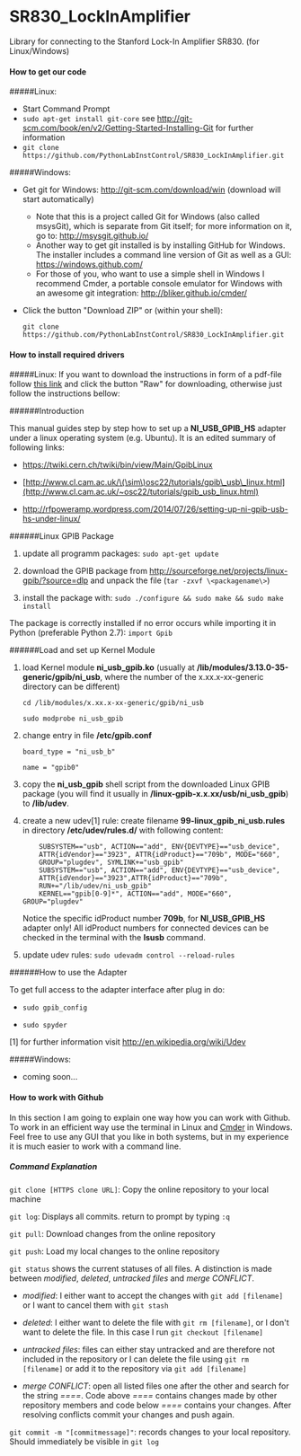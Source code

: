 SR830_LockInAmplifier
=====================

Library for connecting to the Stanford Lock-In Amplifier SR830. (for Linux/Windows)

#### How to get our code

#####Linux:

* Start Command Prompt
* ```sudo apt-get install git-core``` see http://git-scm.com/book/en/v2/Getting-Started-Installing-Git for further information
* ```git clone https://github.com/PythonLabInstControl/SR830_LockInAmplifier.git```

#####Windows:
* Get git for Windows: http://git-scm.com/download/win (download will start automatically)
  * Note that this is a project called Git for Windows (also called msysGit), which is separate from Git itself; for more information on it, go to: http://msysgit.github.io/
  * Another way to get git installed is by installing GitHub for Windows. The installer includes a command line version of Git as well as a GUI: https://windows.github.com/
  * For those of you, who want to use a simple shell in Windows I recommend Cmder, a portable console emulator for Windows with an awesome git integration: http://bliker.github.io/cmder/
* Click the button "Download ZIP" or (within your shell): 

  ```git clone https://github.com/PythonLabInstControl/SR830_LockInAmplifier.git```

#### How to install required drivers

#####Linux:
If you want to download the instructions in form of a pdf-file follow [this link](https://github.com/PythonLabInstControl/SR830_LockInAmplifier/blob/master/GPIB-USB-HS_Configuration_Manual_Linux.pdf) and click the button "Raw" for downloading,
otherwise just follow the instructions bellow:

######Introduction

This manual guides step by step how to set up a **NI\_USB\_GPIB\_HS** adapter under a linux operating system (e.g. Ubuntu). It is an edited summary of following links:

-   <https://twiki.cern.ch/twiki/bin/view/Main/GpibLinux>

-   [http://www.cl.cam.ac.uk/\(\sim\)osc22/tutorials/gpib\_usb\_linux.html](http://www.cl.cam.ac.uk/~osc22/tutorials/gpib_usb_linux.html)

-   <http://rfpoweramp.wordpress.com/2014/07/26/setting-up-ni-gpib-usb-hs-under-linux/>

######Linux GPIB Package

1. update all programm packages: ```sudo apt-get update```

2. download the GPIB package from <http://sourceforge.net/projects/linux-gpib/?source=dlp> and unpack the file 
   (```tar -zxvf \<packagename\>```)

3. install the package with: ```sudo ./configure && sudo make && sudo make install```

The package is correctly installed if no error occurs while importing it in Python (preferable Python 2.7): ```import Gpib```

######Load and set up Kernel Module

1. load Kernel module **ni\_usb\_gpib.ko** (usually at **/lib/modules/3.13.0-35-generic/gpib/ni\_usb**, where the number of the x.xx.x-xx-generic directory can be different)

    ```cd /lib/modules/x.xx.x-xx-generic/gpib/ni_usb```

    ```sudo modprobe ni_usb_gpib```

2. change entry in file **/etc/gpib.conf**

    ```board_type = "ni_usb_b"```
    
    ```name = "gpib0"```

3. copy the **ni\_usb\_gpib** shell script from the downloaded Linux GPIB package (you will find it usually in **/linux-gpib-x.x.xx/usb/ni\_usb\_gpib**) to **/lib/udev**.

4. create a new udev[1] rule:
   create filename **99-linux\_gpib\_ni\_usb.rules** in directory
   **/etc/udev/rules.d/** with following content:
   ```
       SUBSYSTEM=="usb", ACTION=="add", ENV{DEVTYPE}=="usb_device", 
       ATTR{idVendor}=="3923", ATTR{idProduct}=="709b", MODE="660",
       GROUP="plugdev", SYMLINK+="usb_gpib"
       SUBSYSTEM=="usb", ACTION=="add", ENV{DEVTYPE}=="usb_device",
       ATTR{idVendor}=="3923",ATTR{idProduct}=="709b", 
       RUN+="/lib/udev/ni_usb_gpib"    
       KERNEL=="gpib[0-9]*", ACTION=="add", MODE="660", GROUP="plugdev"
   ```
   Notice the specific idProduct number **709b**, for **NI\_USB\_GPIB\_HS** adapter only!
   All idProduct numbers for connected devices can be checked in the terminal with the **lsusb** command.

5. update udev rules: ```sudo udevadm control --reload-rules```

######How to use the Adapter

To get full access to the adapter interface after plug in do:

-   ```sudo gpib_config```

-   ```sudo spyder```

[1] for further information visit <http://en.wikipedia.org/wiki/Udev>

#####Windows:
* coming soon...

#### How to work with Github
In this section I am going to explain one way how you can work with Github. To work in an efficient way use the terminal in Linux and [Cmder](http://bliker.github.io/cmder/) in Windows. Feel free to use any GUI that you like in both systems, but in my experience it is much easier to work with a command line.

##### Command Explanation
```git clone [HTTPS clone URL]```: Copy the online repository to your local machine

```git log```: Displays all commits. return to prompt by typing ```:q```

```git pull```: Download changes from the online repository

```git push```: Load my local changes to the online repository

```git status```
shows the current statuses of all files.
A distinction is made between _modified_, _deleted_, _untracked files_ and _merge CONFLICT_.

* _modified_: I either want to accept the changes with ```git add [filename]``` or I want to cancel them with ```git stash```

* _deleted_: I either want to delete the file with ```git rm [filename]```, or I don't want to delete the file. In this case I run ```git checkout [filename] ```

* _untracked files_: files can either stay untracked and are therefore not included in the repository or I can delete the file using ```git rm [filename]``` or add it to the repository via ```git add [filename]```

* _merge CONFLICT_: open all listed files one after the other and search for the string _====_. Code above _====_ contains changes made by other repository members and code below _====_ contains your changes. After resolving conflicts commit your changes and push again.

```git commit -m "[commitmessage]"```: records changes to your local repository. Should immediately be visible in ```git log```
